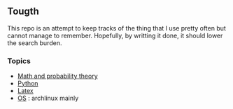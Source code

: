 ## Tougth

This repo is an attempt to keep tracks of the thing that I use pretty often but cannot manage to remember. Hopefully, by writting it done, it should lower the  search burden.

### Topics

* [Math and probability theory](math/index.md)
* [Python](python)
* [Latex](latex)
* [OS](os) : archlinux mainly

